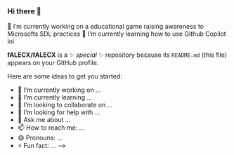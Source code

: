 ### Hi there 👋
🔭 I’m currently working on a educational game raising awareness to Microsofts SDL practices
🌱 I’m currently learning how to use Github Copilot lol


**fALECX/fALECX** is a ✨ _special_ ✨ repository because its `README.md` (this file) appears on your GitHub profile.

Here are some ideas to get you started:

- 🔭 I’m currently working on ...
- 🌱 I’m currently learning ...
- 👯 I’m looking to collaborate on ...
- 🤔 I’m looking for help with ...
- 💬 Ask me about ...
- 📫 How to reach me: ...
- 😄 Pronouns: ...
- ⚡ Fun fact: ...
-->
